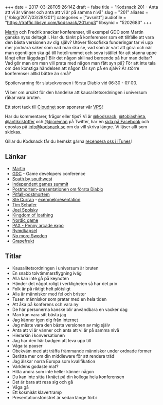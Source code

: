+++
date = 2017-03-28T05:26:14Z
draft = false
title = "Kodsnack 201 - Anta att vi är vänner och anta att vi är på samma nivå"
slug = "201"
aliases = ["/blog/2017/03/28/201"]
categories = ["avsnitt"]
audiofile = "https://traffic.libsyn.com/kodsnack/201.mp3"
libsynid = "5202683"
+++

[Martin](https://twitter.com/grapefrukt/) och Fredrik snackar konferenser, till exempel GDC som Martin ganska nyss deltagit i. Har du tänkt på konferenser som ett tillfälle att vara den bästa versionen av dig själv? Utöver filosofiska funderingar tar vi upp mer jordnära saker som vad man ska se, vad som är värt att göra och när man egentligen ska gå till hotellrummet och sova istället för att stanna uppe långt efter läggdags? Blir det någon skillnad beroende på hur man deltar? Vad gör man om man vill prata med någon man fått syn på? För att inte tala om den konstiga händelsen att någon får syn på en själv? Är större konferenser alltid bättre än små?

Spoilervarning för slutsekvensen i första Diablo vid 06:30 - 07:00.

Vi ber om ursäkt för den händelse att kausalitetsordningen i universum råkar vara bruten.

Ett stort tack till [Cloudnet](http://www.cloudnet.se) som sponsrar vår [VPS](http://en.wikipedia.org/wiki/Virtual_private_server)!

Har du kommentarer, frågor eller tips? Vi är [@kodsnack](https://www.twitter.com/kodsnack), [@tobiashieta](https://www.twitter.com/tobiashieta), [@antikristoffer](https://www.twitter.com/antikristoffer) och [@bjoreman](https://www.twitter.com/bjoreman) på Twitter, har en [sida på Facebook](https://www.facebook.com/kodsnack) och epostas på [info@kodsnack.se](mailto:info@kodsnack.se) om du vill skriva längre. Vi läser allt som skickas.

Gillar du Kodsnack får du hemskt gärna [recensera oss i iTunes](http://itunes.apple.com/se/podcast/kodsnack/id561631498?l=en)!

## Länkar ##
* [Martin](https://twitter.com/grapefrukt/)
* [GDC](https://en.wikipedia.org/wiki/Game_Developers_Conference) - Game developers conference
* [South by southwest](https://en.wikipedia.org/wiki/South_by_Southwest)
* [Independent games summit](http://www.gdconf.com/conference/igs.html)
* [Postmortem-presentationen om första Diablo](https://www.youtube.com/watch?v=VscdPA6sUkc)
* [Pitfall-postmortem](https://www.youtube.com/watch?v=tfAnxaWiSeE)
* [Ste Curran](http://stecurran.com/) - [exempelpresentation](https://youtu.be/6W1sHzgAnVs)
* [Tim Schafer](https://en.wikipedia.org/wiki/Tim_Schafer)
* [Joel Spolsky](https://en.wikipedia.org/wiki/Joel_Spolsky)
* [Kingdom of loathing](https://en.wikipedia.org/wiki/Kingdom_of_Loathing)
* [Nordic game](https://en.wikipedia.org/wiki/Nordic_Game)
* [PAX - Penny arcade expo](https://en.wikipedia.org/wiki/PAX_%28event%29)
* [Rymdkapsel](https://en.wikipedia.org/wiki/Rymdkapsel)
* [No more Sweden](http://nomoresweden.com/)
* [Grapefrukt](https://twitter.com/grapefrukt/)

## Titlar ##
* Kausalitetsordningen i universum är bruten
* En snabb tolvtimmarsflygning iväg
* Alla kan inte gå på keynoten
* Händer det något roligt i verkligheten så har det prio
* Folk är på riktigt helt plötsligt
* Alla är människor med fel och brister
* Tusen människor som pratar med en hela tiden
* Att åka på konferens och vara ny
* De här personerna kanske blir användbara en vacker dag
* Man kan vara sitt bästa jag
* Jag känner igen dig från internet
* Jag måste vara den bästa versionen av mig själv
* Anta att vi är vänner och anta att vi är på samma nivå
* Hierarkin i konversationen
* Jag har den här badgen att leva upp till
* Våga ta pauser
* Obekväm med att träffa främmande människor under ordnade former
* Berätta mer om din middleware för att rendera träd
* Jag älskar norra Europa som kvalifikation
* Världens godaste mat?
* Hitta andra som inte heller känner någon
* Du kan inte sitta i knäet på din kollega hela konferensen
* Det är bara att resa sig och gå
* Våga gå
* Ett kosmiskt klavertramp
* Presentationsfönstret är sedan länge förbi